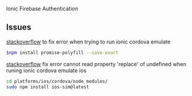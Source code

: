 Ionic Firebase Authentication  
## Issues  
[stackoverflow](https://stackoverflow.com/questions/43428415/error-in-firebase-app-shared-promise-js) to fix error when trying to run ionic cordova emulate  
```bash  
$npm install promise-polyfill --save-exact  
```  
[stackoverflow](https://stackoverflow.com/questions/42350505/error-cannot-read-property-replace-of-undefined-when-building-ios-cordova) fix error cannot read property 'replace' of undefined when runing ionic cordova emulate ios  
```bash  
cd platforms/ios/cordova/node_modules/  
sudo npm install ios-sim@latest  
```  


